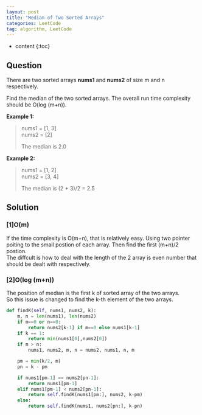```yaml
---
layout: post
title: "Median of Two Sorted Arrays"
categories: LeetCode
tag: algorithm, LeetCode
---
```

 
* content
{:toc}

## Question

There are two sorted arrays **nums1** and **nums2** of size m and n respectively.

Find the median of the two sorted arrays. The overall run time complexity should be O(log (m+n)).

**Example 1:**

> nums1 = [1, 3]  
> nums2 = [2]
>
> The median is 2.0

**Example 2:**

> nums1 = [1, 2]  
> nums2 = [3, 4]
> 
> The median is (2 + 3)/2 = 2.5



## Solution

### [1]O(m)
If the time complexity is O(m+n), that is relatively easy. Using two pointer poiting to the small postion of each array. Then find the first (m+n)/2 postion.  
The diffcult is how to deal with the length of the 2 array is even number that should be dealt with respectively.

### [2]O(log (m+n))

The position of median is the first k of sorted array of the two arrays.  
So this issue is changed to find the k-th element of the two arrays.

```python
def findK(self, nums1, nums2, k):
    m, n = len(nums1), len(nums2)
    if m==0 or n==0:
        return nums2[k-1] if m==0 else nums1[k-1]
    if k == 1:
        return min(nums1[0],nums2[0])
    if m > n:
        nums1, nums2, m, n = nums2, nums1, n, m

    pm = min(k/2, m)
    pn = k - pm

    if nums1[pm-1] == nums2[pn-1]:
        return nums1[pm-1]
    elif nums1[pm-1] < nums2[pn-1]:
        return self.findK(nums1[pm:], nums2, k-pm)
    else:
        return self.findK(nums1, nums2[pn:], k-pn)
```



